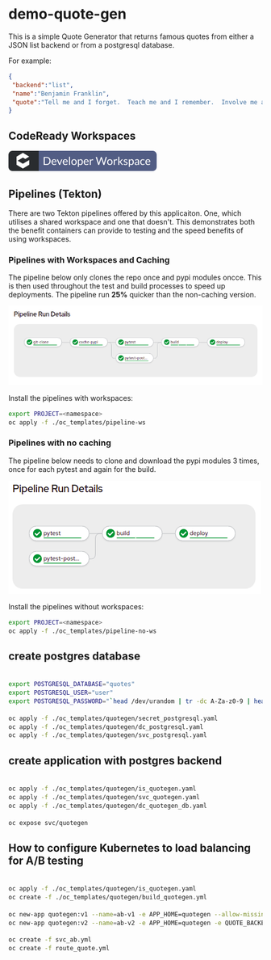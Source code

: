 # demo-quote-gen

This is a simple Quote Generator that returns famous quotes from either a JSON list backend or from a postgresql database. 

For example:

```json
{
 "backend":"list",
 "name":"Benjamin Franklin",
 "quote":"Tell me and I forget.  Teach me and I remember.  Involve me and I learn."
}
```


## CodeReady Workspaces

[![Contribute](images/factory-contribute.svg)](https://codeready-openshift-workspaces.apps-crc.testing/f?url=https://github.com/snowjet/demo-quote-gen)


## Pipelines (Tekton)

There are two Tekton pipelines offered by this applicaiton. One, which utilises a shared workspace and one that doesn't. This demonstrates both the benefit containers can provide to testing and the speed benefits of using workspaces. 

### Pipelines with Workspaces and Caching
The pipeline below only clones the repo once and pypi modules oncce. This is then used throughout the test and build processes to speed up deployments. The pipeline run **25%** quicker than the non-caching version.

![Pipeline](images/pipeline.png)

Install the pipelines with workspaces:
```bash
export PROJECT=<namespace>
oc apply -f ./oc_templates/pipeline-ws
```
### Pipelines with no caching
The pipeline below needs to clone and download the pypi modules 3 times, once for each pytest and again for the build. 

![Pipeline](images/pipeline-no-cache.png)

Install the pipelines without workspaces:
```bash 
export PROJECT=<namespace>
oc apply -f ./oc_templates/pipeline-no-ws
```

## create postgres database

```bash

export POSTGRESQL_DATABASE="quotes"
export POSTGRESQL_USER="user"
export POSTGRESQL_PASSWORD="`head /dev/urandom | tr -dc A-Za-z0-9 | head -c 13 ; echo ''`"

oc apply -f ./oc_templates/quotegen/secret_postgresql.yaml
oc apply -f ./oc_templates/quotegen/dc_postgresql.yaml
oc apply -f ./oc_templates/quotegen/svc_postgresql.yaml

```

## create application with postgres backend

```bash

oc apply -f ./oc_templates/quotegen/is_quotegen.yaml
oc apply -f ./oc_templates/quotegen/svc_quotegen.yaml
oc apply -f ./oc_templates/quotegen/dc_quotegen_db.yaml

oc expose svc/quotegen

```

## How to configure Kubernetes to load balancing for A/B testing

```bash

oc apply -f ./oc_templates/quotegen/is_quotegen.yaml
oc create -f ./oc_templates/quotegen/build_quotegen.yml

oc new-app quotegen:v1 --name=ab-v1 -e APP_HOME=quotegen --allow-missing-imagestream-tags=true
oc new-app quotegen:v2 --name=ab-v2 -e APP_HOME=quotegen -e QUOTE_BACKEND=DB --allow-missing-imagestream-tags=true

oc create -f svc_ab.yml
oc create -f route_quote.yml
```


